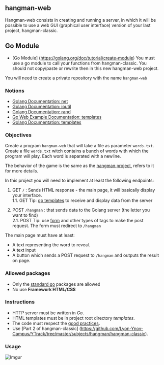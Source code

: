 ## hangman-web

Hangman-web consists in creating and running a server, in which it will be possible to use a web GUI (graphical user interface) version of your last project, hangman-classic.

## Go Module

- [Go Module] (https://golang.org/doc/tutorial/create-module)
You must use a go module to call your functions from hangman-classic.
You should not copy/paste or rewrite then in this new hangman-web project.

You will need to create a private repository with the name `hangman-web`

### Notions
- [Golang Documentation: net](https://golang.org/pkg/net/)
- [Golang Documentation: ioutil](https://golang.org/pkg/ioutil/)
- [Golang Documentation: rand](https://golang.org/pkg/math/rand/)
- [Go Web Example Documentation: templates](https://gowebexamples.com/templates/)
- [Golang Documentation: templates](https://pkg.go.dev/html/template)

### Objectives

Create a program `hangman-web` that will take a file as parameter `words.txt`. 
Create a file `words.txt` witch contains a bunch of words with which the program will play. Each word is separated with a newline.

The behavior of the game is the same as the [hangman project](https://github.com/Lyon-Ynov-Campus/YTrack/tree/master/subjects/hangman/hangman-classic), refers to it for more details.

In this project you will need to implement at least the following endpoints:

1. GET `/` : Sends HTML response - the main page, it will basically display your interface. <br>
1.1. GET Tip: [go templates]((https://pkg.go.dev/html/template)) to receive and display data from the server<br>

2. POST `/hangman` : that sends data to the Golang server (the letter you want to find)<br>
2.1. POST Tip: use [form](https://developer.mozilla.org/fr/docs/Web/HTML/Element/Form) and other types of tags to make the post request. The form must redirect to `/hangman`

The main page must have at least:
* A text representing the word to reveal.
* A text input
* A button which sends a POST request to `/hangman` and outputs the result on page.

### Allowed packages

- Only the [standard go](https://golang.org/pkg/) packages are allowed
- No use **Framework HTML/CSS**

### Instructions

- HTTP server must be written in _Go_.
- HTML templates must be in project root directory _templates_.
- The code must respect the [good practices](https://public.01-edu.org/subjects/good-practices/).
- Use [Part 2 of hangman-classic] (https://github.com/Lyon-Ynov-Campus/YTrack/tree/master/subjects/hangman/hangman-classic).

### Usage

![Imgur](https://i.imgur.com/msWYxJD.png)
